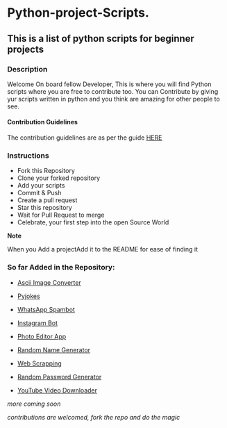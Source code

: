 # Python-project-Scripts.

## This is a list of python scripts for beginner projects

### Description  
Welcome On board fellow Developer, This is where you will find Python scripts where you are free to contribute too.
You can Contribute by giving yur scripts written in python and you think are amazing for other people to see.

#### Contribution Guidelines
The contribution guidelines are as per the guide [HERE](https://github.com/larymak/Python-project-Scripts/blob/main/CONTRIBUTING.md)

### Instructions

- Fork this Repository
- Clone your forked repository
- Add your scripts
- Commit & Push
- Create a pull request
- Star this repository
- Wait for Pull Request to merge
- Celebrate, your first step into the open Source World

**Note**  

When you Add a projectAdd it to the README for ease of finding it

### So far Added in the Repository:   

* [Ascii Image Converter](https://github.com/larymak/Python-project-Scripts/tree/master/image-ascii)

* [Pyjokes](https://github.com/larymak/Python-project-Scripts/tree/master/pyjokes)

* [WhatsApp Spambot](https://github.com/larymak/Python-project-Scripts/tree/master/whatsapp-spam)

* [Instagram Bot](https://github.com/larymak/Python-project-Scripts/tree/main/InstagramBot)

* [Photo Editor App](https://github.com/larymak/Python-project-Scripts/tree/master/photo%20editor)

* [Random Name Generator](https://github.com/larymak/Python-project-Scripts/tree/main/RandomNameGen)

* [Web Scrapping](https://github.com/larymak/WebScraping-Local-Website)

* [Random Password Generator](https://github.com/larymak/Python-project-Scripts/tree/main/RandomPassword)

* [YouTube Video Downloader](https://github.com/larymak/Python-project-Scripts/tree/main/YoutubeDownloader)

_more coming soon_  

_contributions are welcomed, fork the repo and do the magic_
